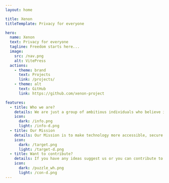 ```yaml
---
layout: home

title: Xenon
titleTemplate: Privacy for everyone

hero:
  name: Xenon
  text: Privacy for everyone 
  tagline: Freedom starts here...
  image:
    src: /nav.png
    alt: VitePress
  actions:
    - theme: brand
      text: Projects
      link: /projects/
    - theme: alt
      text: GitHub
      link: https://github.com/xenon-project

features:
  - title: Who we are?
    details: We are just a group of ambitious individuals who believe in empowering individuals to control their personal information.
    icon: 
      dark: /info.png
      light: /info-d.png
  - title: Our Mission
    details: Our Mission is to make technology more accessible, secure and privacy-friendly.
    icon: 
      dark: /target.png
      light: /target-d.png
  - title: Want to contribute?
    details: If you have any ideas suggest us or you can contribute to our open source projects.
    icon: 
      dark: /puzzle_wh.png
      light: /con-d.png
---
```



